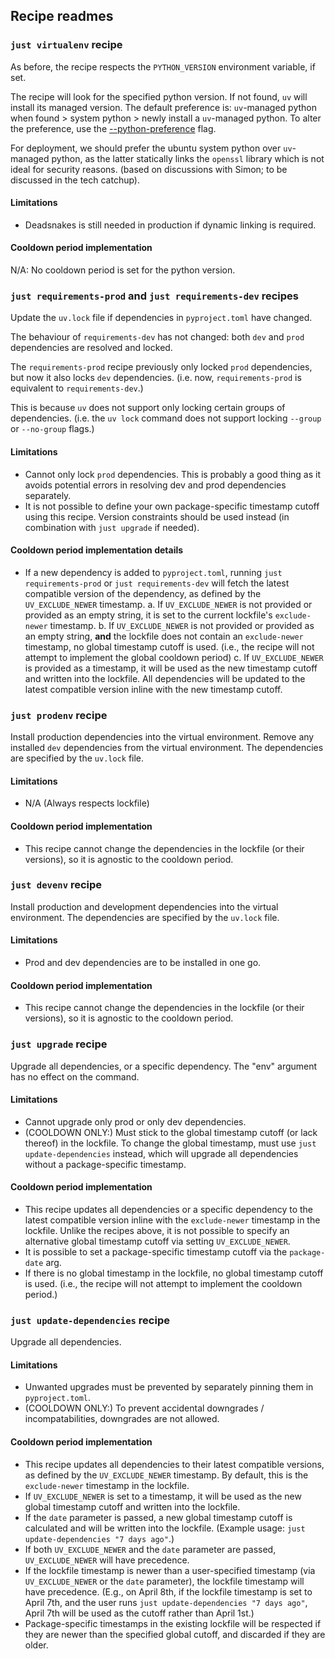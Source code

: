 ## Recipe readmes

### `just virtualenv` recipe
As before, the recipe respects the `PYTHON_VERSION` environment variable, if set.

The recipe will look for the specified python version. If not found, `uv` will install its managed version.
The default preference is: `uv`-managed python when found > system python > newly install a `uv`-managed python.
To alter the preference, use the [--python-preference](https://docs.astral.sh/uv/reference/settings/#python-preference) flag.

For deployment, we should prefer the ubuntu system python over `uv`-managed python,
as the latter statically links the `openssl` library which is not ideal for security reasons.
(based on discussions with Simon; to be discussed in the tech catchup).

#### Limitations
- Deadsnakes is still needed in production if dynamic linking is required.

#### Cooldown period implementation
N/A: No cooldown period is set for the python version.

### `just requirements-prod` and `just requirements-dev` recipes
Update the `uv.lock` file if dependencies in `pyproject.toml` have changed.

The behaviour of `requirements-dev` has not changed: both `dev` and `prod` dependencies are resolved and locked.

The `requirements-prod` recipe previously only locked `prod` dependencies, but now it also locks `dev` dependencies.
(i.e. now, `requirements-prod` is equivalent to `requirements-dev`.)

This is because `uv` does not support only locking certain groups of dependencies.
(i.e. the `uv lock` command does not support locking `--group` or `--no-group` flags.)

#### Limitations
- Cannot only lock `prod` dependencies. This is probably a good thing as
it avoids potential errors in resolving dev and prod dependencies separately.
- It is not possible to define your own package-specific timestamp cutoff
using this recipe. Version constraints should be used instead (in combination
with `just upgrade` if needed).

#### Cooldown period implementation details
- If a new dependency is added to `pyproject.toml`, running `just requirements-prod` or
`just requirements-dev` will fetch the latest compatible version of the dependency, as
defined by the `UV_EXCLUDE_NEWER` timestamp.
a. If `UV_EXCLUDE_NEWER` is not provided or provided as an empty string, it is set to the
current lockfile's `exclude-newer` timestamp.
b. If `UV_EXCLUDE_NEWER` is not provided or provided as an empty string,
**and** the lockfile does not contain an `exclude-newer` timestamp, no global timestamp cutoff is used.
(i.e., the recipe will not attempt to implement the global cooldown period)
c. If `UV_EXCLUDE_NEWER` is provided as a timestamp, it will be used as the new
timestamp cutoff and written into the lockfile. All dependencies will be updated to
the latest compatible version inline with the new timestamp cutoff.

### `just prodenv` recipe
Install production dependencies into the virtual environment.
Remove any installed `dev` dependencies from the virtual environment.
The dependencies are specified by the `uv.lock` file.

#### Limitations
- N/A (Always respects lockfile)

#### Cooldown period implementation
- This recipe cannot change the dependencies in the lockfile (or their versions),
so it is agnostic to the cooldown period.

### `just devenv` recipe
Install production and development dependencies into the virtual environment.
The dependencies are specified by the `uv.lock` file.

#### Limitations
- Prod and dev dependencies are to be installed in one go.

#### Cooldown period implementation
- This recipe cannot change the dependencies in the lockfile (or their versions),
so it is agnostic to the cooldown period.

### `just upgrade` recipe
Upgrade all dependencies, or a specific dependency.
The "env" argument has no effect on the command.

#### Limitations
- Cannot upgrade only prod or only dev dependencies.
- (COOLDOWN ONLY:) Must stick to the global timestamp cutoff (or lack thereof) in the lockfile.
To change the global timestamp, must use `just update-dependencies` instead, which will upgrade all dependencies without a package-specific timestamp.

#### Cooldown period implementation
- This recipe updates all dependencies or a specific dependency to the latest compatible
version inline with the `exclude-newer` timestamp in the lockfile.
Unlike the recipes above, it is not possible to specify an alternative global timestamp
cutoff via setting `UV_EXCLUDE_NEWER`.
- It is possible to set a package-specific timestamp cutoff via the `package-date` arg.
- If there is no global timestamp in the lockfile, no global timestamp cutoff is used.
(i.e., the recipe will not attempt to implement the cooldown period.)

### `just update-dependencies` recipe
Upgrade all dependencies.

#### Limitations
- Unwanted upgrades must be prevented by separately pinning them in `pyproject.toml`.
- (COOLDOWN ONLY:) To prevent accidental downgrades / incompatabilities, downgrades are not allowed.

#### Cooldown period implementation
- This recipe updates all dependencies to their latest compatible versions, as
defined by the `UV_EXCLUDE_NEWER` timestamp. By default, this is the `exclude-newer`
timestamp in the lockfile.
- If `UV_EXCLUDE_NEWER` is set to a timestamp, it will be used as the new global timestamp cutoff
and written into the lockfile.
- If the `date` parameter is passed, a new global timestamp cutoff is calculated and will be
written into the lockfile. (Example usage: `just update-dependencies "7 days ago"`.)
- If both `UV_EXCLUDE_NEWER` and the `date` parameter are passed, `UV_EXCLUDE_NEWER` will
have precedence.
- If the lockfile timestamp is newer than a user-specified timestamp (via `UV_EXCLUDE_NEWER` or the `date` parameter), the lockfile timestamp will have precedence.
(E.g., on April 8th, if the lockfile timestamp is set to April 7th, and the user runs `just update-dependencies "7 days ago"`, April 7th will be used as the cutoff rather than April 1st.)
- Package-specific timestamps in the existing lockfile will be respected if they are
newer than the specified global cutoff, and discarded if they are older.